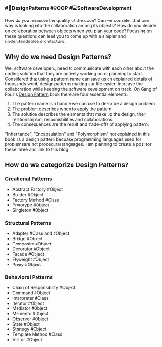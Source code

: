 ### #🧭DesignPatterns #💡OOP #💻SoftwareDevelopment

How do you measure the quality of the code? Can we consider that one way is looking into the collaboration among its objects? How do you decide on collaboration between objects when you plan your code? Focusing on these questions can lead you to come up with a simpler and understandablea architecture.

## Why do we need Design Patterns?
We, software developers, need to communicate with each other about the coding solution that they are actively working on or planning to start. Considered that using a pattern name can save us on explained details of thousands word, design patterns making our life easier. Increase the collaboration while keeping the software development on track. On Gang of Four's [Design Pattern](https://en.wikipedia.org/wiki/Design_Patterns) book there are four essential elements:
1. The pattern name is a handle we can use to describe a design problem
2. The problem describes when to apply the pattern
3. The solution describes the elements that make up the design, their relationshipsm, responisbilities and collaborations.
4. The consequences are the result and trade-offs of applying pattern.

"Inheritance", "Encapsulation" and "Polymorphism" not explained in this book as a design pattern becuase programming languages used for problemsare not procedural languages. I am planning to create a post for these three and link to this blog.

## How do we categorize Design Patterns?
### Creational Patterns
- Abstract Factory #Object
- Builder #Object
- Factory Method #Class
- Prototype #Object
- Singleton #Object

### Structural Patterns
- Adapter #Class and #Object
- Bridge #Object
- Composite #Object
- Decorator #Object
- Facade #Object
- Flyweight #Object
- Proxy #Object

### Behavioral Patterns
- Chain of Responsibility #Object
- Command #Object
- Interpreter #Class
- Iterator #Object
- Mediator #Object
- Memento #Object
- Observer #Object
- State #Object
- Strategy #Object
- Template Method #Class
- Visitor #Object